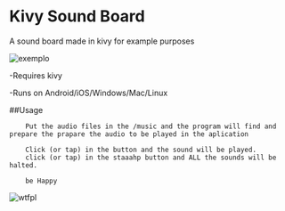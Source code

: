 # Kivy Sound Board

A sound board made in kivy for example purposes

![exemplo](http://i.imgur.com/k2JgkeT.gifv)

-Requires kivy

-Runs on Android/iOS/Windows/Mac/Linux

##Usage

        Put the audio files in the /music and the program will find and prepare the prapare the audio to be played in the aplication
        
        Click (or tap) in the button and the sound will be played.
        click (or tap) in the staaahp button and ALL the sounds will be halted.
        
        be Happy
        

![wtfpl](http://www.wtfpl.net/wp-content/uploads/2012/12/wtfpl-badge-1.png)
